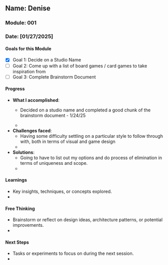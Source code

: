 <!-- Markdown Docs: https://docs.github.com/en/get-started/writing-on-github/getting-started-with-writing-and-formatting-on-github/basic-writing-and-formatting-syntax -->
## Name: Denise
### Module: 001

<!-- Repeat the below as needed-->
### Date: [01/27/2025]

#### Goals for this Module
- [x] Goal 1: Decide on a Studio Name
- [ ] Goal 2: Come up with a list of board games / card games to take inspiration from
- [ ] Goal 3: Complete Brainstorm Document

#### Progress
- **What I accomplished**:
  - Decided on a studio name and completed a good chunk of the brainstorm document - 1/24/25

  - <!--Your entry here or N/A if not applicable for this entry-->
- **Challenges faced**:
  - Having some difficulty settling on a particular style to follow through with, both in terms of visual and game design
  -  <!--Your entry here or N/A if not applicable for this entry-->
- **Solutions**:
  - Going to have to list out my options and do process of elimination in terms of uniqueness and scope.
  -  <!--Your entry here or N/A if not applicable for this entry-->

#### Learnings
- Key insights, techniques, or concepts explored.
-  <!--Your entry here or N/A if not applicable for this entry-->

#### Free Thinking
- Brainstorm or reflect on design ideas, architecture patterns, or potential improvements.
-  <!--Your entry here or N/A if not applicable for this entry-->
<!--

- Example prompts:
  - "What if the player interactions were asynchronous instead of real-time?"
  - "How could ECS improve performance in this system?"
  - "Does my current design support scalability? How can it improve?"
  
-->

#### Next Steps
- Tasks or experiments to focus on during the next session.
-  <!--Your entry here or N/A if not applicable for this entry-->
